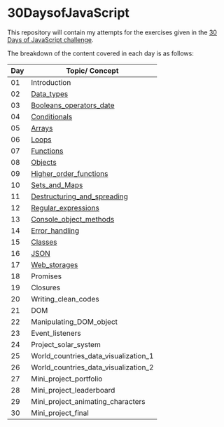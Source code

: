 # 30DaysofJavaScript

This repository will contain my attempts for the exercises given in the  [30 Days of JavaScript challenge](<https://github.com/Asabeneh/30-Days-Of-JavaScript>).

The breakdown of the content covered in each day is as follows:

| Day | Topic/ Concept |
| --- | ---- |
|01|Introduction|
|02|[Data_types](<https://github.com/lukmanaj/30DaysofJavaScript/blob/main/day_02_Data_types/day_02_exercises.js>)|
|03|[Booleans_operators_date](<https://github.com/lukmanaj/30DaysofJavaScript/blob/main/day_03_Booleans_operators_date/day_03_exercises.js>)|
|04| [Conditionals](<https://github.com/lukmanaj/30DaysofJavaScript/blob/main/day_04_Conditionals/day_04_exercises.js>)|
|05|[Arrays](<https://github.com/lukmanaj/30DaysofJavaScript/blob/main/day_05_Arrays/day_05_exercises.js>)|
|06|[Loops](<https://github.com/lukmanaj/30DaysofJavaScript/blob/main/day_06_Loops/day_06_exercises.js>)|
|07|[Functions](<https://github.com/lukmanaj/30DaysofJavaScript/blob/main/day_07_Functions/day_07_exercises.js>)|
|08 |[Objects](<https://github.com/lukmanaj/30DaysofJavaScript/blob/main/day_08_Objects/day_08_exercises.js>)|
|09 | [Higher_order_functions](<https://github.com/lukmanaj/30DaysofJavaScript/blob/main/day_09_Higher_order_functions/day_09_exercises.js>)|
|10 |[Sets_and_Maps](<https://github.com/lukmanaj/30DaysofJavaScript/blob/main/day_10_Sets_and_Maps/day_10_exercises.js>)|
|11 |[Destructuring_and_spreading](<https://github.com/lukmanaj/30DaysofJavaScript/blob/main/day_11_Destructuring_and_spreading/day_11_exercises.js>)|
|12 |[Regular_expressions](<https://github.com/lukmanaj/30DaysofJavaScript/blob/main/day_12_Regular_expressions/day_12_exercises.js>)|
|13 |[Console_object_methods](<https://github.com/lukmanaj/30DaysofJavaScript/blob/main/day_13_Console_object_methods/day_13_exercises.js>)|
|14 | [Error_handling](<https://github.com/lukmanaj/30DaysofJavaScript/blob/main/day_14_Error_handling/error_handing.md>)|
|15 |[Classes](<https://github.com/lukmanaj/30DaysofJavaScript/blob/main/day_15_Classes/day_15_exercises.js>)|
|16|[JSON](<https://github.com/lukmanaj/30DaysofJavaScript/blob/main/day_16_JSON/day_16_exercises.js>)|
|17|[Web_storages](<>)|
|18|Promises|
|19|Closures|
|20|Writing_clean_codes|
|21|DOM|
|22|Manipulating_DOM_object|
|23|Event_listeners|
|24|Project_solar_system|
|25|World_countries_data_visualization_1|
|26|World_countries_data_visualization_2|
|27|Mini_project_portfolio|
|28|Mini_project_leaderboard|
|29|Mini_project_animating_characters|
|30|Mini_project_final|

